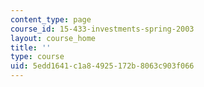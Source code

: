 ```yaml
---
content_type: page
course_id: 15-433-investments-spring-2003
layout: course_home
title: ''
type: course
uid: 5edd1641-c1a8-4925-172b-8063c903f066
---
```

